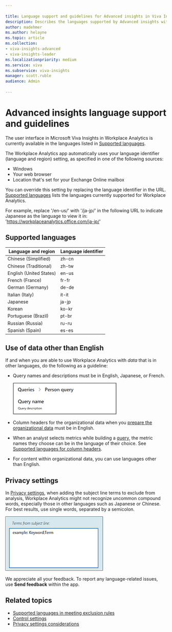 ```yaml
---

title: Language support and guidelines for Advanced insights in Viva Insights
description: Describes the languages supported by Advanced insights within Microsoft Viva Insights
author: madehmer
ms.author: helayne
ms.topic: article
ms.collection: 
- viva-insights-advanced
- viva-insights-leader
ms.localizationpriority: medium 
ms.service: viva 
ms.subservice: viva-insights 
manager: scott.ruble
audience: Admin

---
```


# Advanced insights language support and guidelines

The user interface in Microsoft Viva Insights in Workplace Analytics is currently available in the languages listed in [Supported languages](#supported-languages).

The Workplace Analytics app automatically uses your language identifier (language and region) setting, as specified in one of the following sources:

* Windows
* Your web browser
* Location that's set for your Exchange Online mailbox

You can override this setting by replacing the language identifier in the URL. [Supported languages](#supported-languages) lists the languages currently supported for Workplace Analytics.

For example, replace '/en-us/' with '/ja-jp/' in the following URL to indicate Japanese as the language to view it in: 'https://workplaceanalytics.office.com/ja-jp/'

## Supported languages

Language and region | Language identifier
------ | ------
Chinese (Simplified) | zh-cn
Chinese (Traditional) | zh-tw
English (United States) | en-us
French (France) | fr-fr
German (Germany) | de-de
Italian (Italy) | it-it
Japanese | ja-jp
Korean | ko-kr
Portuguese (Brazil) | pt-br
Russian (Russia) | ru-ru
Spanish (Spain) | es-es

## Use of data other than English

If and when you are able to use Workplace Analytics with _data_ that is in other languages, do the following as a guideline:

* Query names and descriptions must be in English, Japanese, or French.

   ![Query names and descriptions.](../Images/WpA/Overview/query-name-description.png)

* Column headers for the organizational data when you [prepare the organizational data](../Setup/Prepare-organizational-data.md) must be in English.

* When an analyst selects metrics while building a [query](../tutorials/query-basics.md), the metric names they choose can be in the language of their choice. See [Supported languages for column headers](../use/view-download-and-export-query-results.md?branch=pas-pd-other-char-sets#supported-languages-for-column-headers).

* For content within organizational data, you can use languages other than English.

## Privacy settings

In [Privacy settings](../use/privacy-settings.md), when adding the subject line terms to exclude from analysis, Workplace Analytics might not recognize uncommon compound words, especially those in other languages such as Japanese or Chinese. For best results, use single words, separated by a semicolon.

![Exclude terms from subject line.](../Images/WpA/Overview/exclude-terms-from-subject-line.png)

We appreciate all your feedback. To report any language-related issues, use **Send feedback** within the app.

## Related topics

* [Supported languages in meeting exclusion rules](../tutorials/meeting-exclusion-concept.md#supported-languages)
* [Control settings](../use/settings.md)
* [Privacy settings considerations](../Privacy/privacy-considerations.md)
